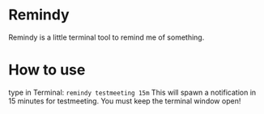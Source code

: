 # Remindy

Remindy is a little terminal tool to remind me of something.

# How to use

type in Terminal:
`remindy testmeeting 15m`
This will spawn a notification in 15 minutes for testmeeting.
You must keep the terminal window open!
